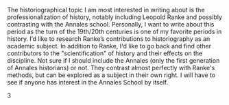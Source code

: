 The historiographical topic I am most interested in writing about is the professionalization of history, notably including Leopold Ranke and possibly contrasting with the Annales school. Personally, I want to write about this period as the turn of the 19th/20th centuries is one of my favorite periods in history. I’d like to research Ranke’s contributions to historiography as an academic subject. In addition to Ranke, I'd like to go back and find other contributors to the "scientification" of history and their effects on the discipline. Not sure if I should include the Annales (only the first generation of Annales historians) or not. They contrast almost perfectly with Ranke's methods, but can be explored as a subject in their own right. I will have to see if anyone has interest in the Annales School by itself. 

3
